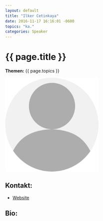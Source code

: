 ```yaml
---
layout: default
title: "Ilker Cetinkaya"
date: 2016-11-17 16:16:01 -0600
topics: "ka."
categories: Speaker
---
```


# {{ page.title }}

**Themen:** {{ page.topics }}

![Profilbild](/assets/img/speakers/dummy.png)

## Kontakt:
- [Website](http://www.ilker.de/)

## Bio:



